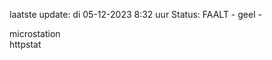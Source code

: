 laatste update: 
di 05-12-2023  8:32   uur 
Status: FAALT - geel - 
<div class="service Y">microstation</div><div class="service Y">httpstat</div>